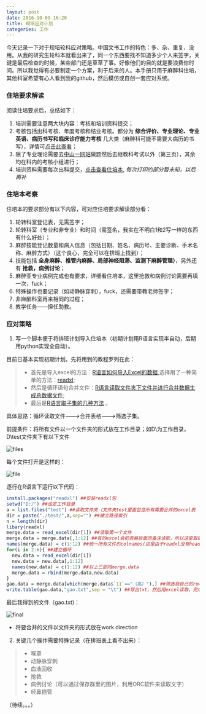 ```yaml
---
layout: post
date: 2016-10-09 16:20
title: 规培应对计划
categeries: 工作
---
```

今天记录一下对于规培轮科应对策略。中国文书工作的特色：多、杂、重复、没用。从我的研究生轮科本就看出来了，同一个东西要找不知道多少个人来签字，关键是最后检查的时候，某些部门还是草草了事。好像他们的目的就是要浪费你时间。所以我觉得有必要制定一个方案，利于后来的人。本手册只用于麻醉科住培，其他科室希望有心人看到我的github，然后模仿或自创一套应对系统。

### 住培要求解读

阅读住培要求后，总结如下：

1. 培训需要注意两大块内容：考核和培训资料提交；
2. 考核包括出科考核、年度考核和结业考核。都分为 **综合评价、专业理论、专业英语、病历书写和临床诊疗能力考核** 几大类（麻醉科可能不需要大病历的书写），详情可[点击此查看](https://www.dropbox.com/s/vzsjt0ww7jas9dy/201604%E5%8F%B7%EF%BC%88%E4%BD%8F%E9%99%A2%E5%8C%BB%E5%B8%88%E8%A7%84%E8%8C%83%E5%8C%96%E5%9F%B9%E8%AE%AD%E8%80%83%E6%A0%B8%E7%AE%A1%E7%90%86.doc?dl=0)；
3. 除了专业理论需要去[中山一网站](zsy.http://medu2011.com/)做题然后去继教科考试以外（第三页），其余均在科内的考核小组进行；
4. 培训资料需要每次出科提交，[点击查看住培本](https://www.dropbox.com/s/v5mydimb9szejhg/19-%E9%BA%BB%E9%86%89%E7%A7%91.docx?dl=0), *每次打印的部分暂未知，以后再补*

### 住培本考察

住培本的要求部分有以下内容，可对应住培要求解读部分看：

1. 轮转科室登记表，无需签字；
2. 轮转科室（专业和非专业）和时间（需签名，我实在不明白1和2写一样的东西有什么好处）；
3. 麻醉技能登记数量和病人信息（包括日期、姓名、病历号、主要诊断、手术名称、麻醉方式）（这个良心，完全可以在排班上找到）；
4. 技能包括 **全身麻醉、椎管内麻醉、局部神经阻滞、监测下麻醉管理）**，另外还有 **抢救，病例讨论**；
5. 麻醉亚专业病例完成也有要求，详细看住培本，这里抢救和病例讨论需要再填一次，fuck；
6. 特殊操作也要记录（如动静脉穿刺），fuck，还需要带教老师签字；
7. 非麻醉科室再来相同的过程；
8. 教学任务——担任助教。

### 应对策略

1. 写一个脚本便于将排班计划导入住培本（初期计划用R语言实现半自动，后期用python实现全自动）。

目前已基本实现初期计划。先将用到的教程罗列在此：

>- 首先是导入excel的方法：[R语言如何导入Excel的数据](https://www.zhihu.com/question/20950125),选择用了一种简单的方法：[readxl](https://github.com/hadley/readxl);
>- 然后是循环语句合并文件：[R语言读取文件夹下文件并进行合并数据生成总数据文件](http://blog.sina.com.cn/s/blog_46d621c00101l66x.html);
>- 最后是[R语言取子集的几种方法](http://www.ats.ucla.edu/stat/r/faq/subset_R.htm) 。

具体思路：循环读取文件--->合并表格--->筛选子集。

前提条件：将所有文件以一个文件夹的形式放在工作目录；如D\为工作目录，D\test文件夹下有以下文件

![files](http://ocmk8pdgu.bkt.clouddn.com/1f62a109833d5d5ab5017022e21aa8af.png)

每个文件打开是这样的：

![file](http://ocmk8pdgu.bkt.clouddn.com/37caf8a0de8ce6f677ecad8724dab709.png)

逐行在R语言下运行以下代码：

```R
install.packages("readxl") ##安装readxl包
setwd("D:/") ##设定工作目录
a = list.files("test") ##读取文件夹（文件夹test里面包含所有需要合并的excel表
dir = paste("./test/",a,sep="") ##建立路径索引
n = length(dir)
libary(readxl)
merge.data = read_excel(dir[1]) ##读取第一个文件
merge.data = merge.data[,1:12] ##有的excel会把表格后面的备注读取，所以这里取前12行主要内容
names(merge.data) = c(1:12) ##统一所有文件的colnames(这里由于readxl没有header的相关参数，所以需要这么做，以后这里是需要改进的地方)
for(i in 2:n){ ##建立循环
  new.data = read_excel(dir[i])
  new.data = new.data[,1:12]
  names(new.data) = c(1:12) ##以上三部同merge.data
  merge.data = rbind(merge.data,new.data)
}
gao.data = merge.data[which(merge.data$`11`=="（高）"),] ##筛选我自己的rows
write.table(gao.data,"gao.txt",sep = "\t") ##导出txt，然后用excel读取，完成
```
最后我得到的文件（gao.txt)：

![final](http://ocmk8pdgu.bkt.clouddn.com/8fc09b886e95bcf54789c2540510db46.png)

- 将要合并的文件以文件夹的形式放在work direction
2. 关键几个操作需要特殊记录（在排班表上看不出来）：

>- 喉罩
>- 动静脉穿刺
>- 血液回收
>- 抢救
>- 病例讨论（可以通过保存群里的图片，利用ORC软件来读取文字）
>- 经鼻插管

（待续。。。）

